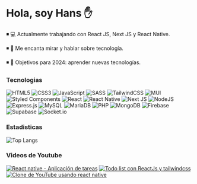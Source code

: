 # Hola, soy Hans ✋

◾ 💻 Actualmente trabajando con React JS, Next JS y React Native.

◾ 🏏 Me encanta mirar y hablar sobre tecnología.

◾ 🥅 Objetivos para 2024: aprender nuevas tecnologías.

### Tecnologias
![HTML5](https://img.shields.io/badge/html5-%23E34F26.svg?style=for-the-badge&logo=html5&logoColor=white) ![CSS3](https://img.shields.io/badge/css3-%231572B6.svg?style=for-the-badge&logo=css3&logoColor=white)
![JavaScript](https://img.shields.io/badge/javascript-%23323330.svg?style=for-the-badge&logo=javascript&logoColor=%23F7DF1E)
![SASS](https://img.shields.io/badge/SASS-hotpink.svg?style=for-the-badge&logo=SASS&logoColor=white)
![TailwindCSS](https://img.shields.io/badge/tailwindcss-%2338B2AC.svg?style=for-the-badge&logo=tailwind-css&logoColor=white)
![MUI](https://img.shields.io/badge/MUI-%230081CB.svg?style=for-the-badge&logo=mui&logoColor=white)
![Styled Components](https://img.shields.io/badge/styled--components-DB7093?style=for-the-badge&logo=styled-components&logoColor=white)
![React](https://img.shields.io/badge/react-%2320232a.svg?style=for-the-badge&logo=react&logoColor=%2361DAFB)
![React Native](https://img.shields.io/badge/react_native-%2320232a.svg?style=for-the-badge&logo=react&logoColor=%2361DAFB)
![Next JS](https://img.shields.io/badge/Next-black?style=for-the-badge&logo=next.js&logoColor=white)
![NodeJS](https://img.shields.io/badge/node.js-6DA55F?style=for-the-badge&logo=node.js&logoColor=white)
![Express.js](https://img.shields.io/badge/express.js-%23404d59.svg?style=for-the-badge&logo=express&logoColor=%2361DAFB)
![MySQL](https://img.shields.io/badge/mysql-%2300f.svg?style=for-the-badge&logo=mysql&logoColor=white)
![MariaDB](https://img.shields.io/badge/MariaDB-003545?style=for-the-badge&logo=mariadb&logoColor=white)
![PHP](https://img.shields.io/badge/php-%23777BB4.svg?style=for-the-badge&logo=php&logoColor=white)
![MongoDB](https://img.shields.io/badge/MongoDB-%234ea94b.svg?style=for-the-badge&logo=mongodb&logoColor=white)
![Firebase](https://img.shields.io/badge/firebase-%23039BE5.svg?style=for-the-badge&logo=firebase)
![Supabase](https://img.shields.io/badge/Supabase-3ECF8E?style=for-the-badge&logo=supabase&logoColor=white)
![Socket.io](https://img.shields.io/badge/Socket.io-black?style=for-the-badge&logo=socket.io&badgeColor=010101)


### Estadisticas

![Top Langs](https://github-readme-stats.vercel.app/api/top-langs/?username=hansmen12&hide_progress=true)

### Videos de Youtube

<!-- BEGIN YOUTUBE-CARDS -->
[![React native - Aplicación de tareas](https://ytcards.demolab.com/?id=aOhZGTjYWfw&title=React+native+-+Aplicación+de+tareas&lang=en&timestamp=1740427119&background_color=%230d1117&title_color=%23ffffff&stats_color=%23dedede&max_title_lines=1&width=250&border_radius=5&duration=2603 "React native - Aplicación de tareas")](https://www.youtube.com/watch?v=aOhZGTjYWfw&t=1s)
[![Todo list con ReactJs y tailwindcss](https://ytcards.demolab.com/?id=eP-pSAMd1Cs&t=15s&title=Todo+list+con+ReactJs+y+tailwindcss&lang=en&timestamp=1734427119&background_color=%230d1117&title_color=%23ffffff&stats_color=%23dedede&max_title_lines=1&width=250&border_radius=5&duration=1463 "Todo list con ReactJs y tailwindcss")](https://www.youtube.com/watch?v=eP-pSAMd1Cs&t=15s)
[![Clone de YouTube usando react native](https://ytcards.demolab.com/?id=GL4AbSOrgw0&title=Clone+de+YouTube+usando+React+native&lang=en&timestamp=1734427119&background_color=%230d1117&title_color=%23ffffff&stats_color=%23dedede&max_title_lines=1&width=250&border_radius=5&duration=55 "Clone de YouTube usando react native")](https://www.youtube.com/watch?v=eP-pSAMd1Cs&t=15s)
<!-- END YOUTUBE-CARDS -->

